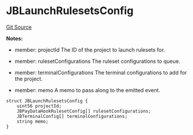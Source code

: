 # JBLaunchRulesetsConfig
[Git Source](https://github.com/Bananapus/nana-721-hook/blob/e813fb5b7d17cd3d18023137d70a7b2f3911ad99/src/structs/JBLaunchRulesetsConfig.sol)

**Notes:**
- member: projectId The ID of the project to launch rulesets for.

- member: rulesetConfigurations The ruleset configurations to queue.

- member: terminalConfigurations The terminal configurations to add for the project.

- member: memo A memo to pass along to the emitted event.


```solidity
struct JBLaunchRulesetsConfig {
    uint56 projectId;
    JBPayDataHookRulesetConfig[] rulesetConfigurations;
    JBTerminalConfig[] terminalConfigurations;
    string memo;
}
```

